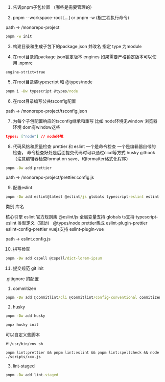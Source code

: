 1. 告诉pnpm子包位置 （哪些是需要管理的）

2. pnpm --workspace-root [...] or pnpm -w (根工程执行命令)

path -> /monorepo-project

```cmd
pnpm -w init
```

3. 构建目录和生成子包下的package.json 并改名 指定 type 为module

4. 在root目录的package.json锁定版本 engines 如果需要严格锁定版本可以使用 .npmrc

```.npmrc
engine-strict=true
```

5. 在root目录装typescript 和 @types/node

```cmd
pnpm i -Dw typescript @types/node
```

6. 在root目录编写公共tsconfig配置

path -> /monorepo-project/tsconfig.json

7. 为每个子包配置响应的tsconfig继承和重写 比如 node环境无window 浏览器环境 dom有window这些

```json
types: ["node"] // node环境
```

8. 代码风格和质量检查 prettier 和 eslint
   一个是命令检查 一个是编辑器自带的检查， 命令检查好处是后面提交代码时可以通过cicd等方式 husky githook （注意编辑器检查format on save、和formatter格式化程序）

```cmd
pnpm -Dw add prettier
```

path -> /monorepo-project/prettier.config.js

9. 配置eslint

```cmd
pnpm -Dw add eslint@latest @eslint/js globals typescript-eslint eslint-plugin-prettier eslint-config-prettier eslint-plugin-vue @types/node

```

类别 库名

核心引擎 eslint
官方规则集 @eslint/js
全局变量支持 globals
ts支持 typescript-eslint
类型定义（辅助） @types/node
prettier集成 eslint-plugin-prettier eslint-config-prettier
vuejs支持 eslint-plugin-vue

path -> eslint.config.js

10. 拼写检查

```cmd
pnpm -Dw add cspell @cspell/dict-lorem-ipsum
```

11. 提交规范
    git init

.gitignore 的配置

1. commitizen

```cmd
pnpm -Dw add @commitlint/cli @commitlint/config-conventional commitizen cz-git

```

2. husky

```cmd
pnpm -Dw add husky

pnpx husky init
```

可以自定义些脚本

```pre-commit
#!/usr/bin/env sh

pnpm lint:prettier && pnpm lint:eslint && pnpm lint:spellcheck && node ./scripts/xxx.js
```

3. lint-staged

```cmd
pnpm -Dw add lint-staged

```
